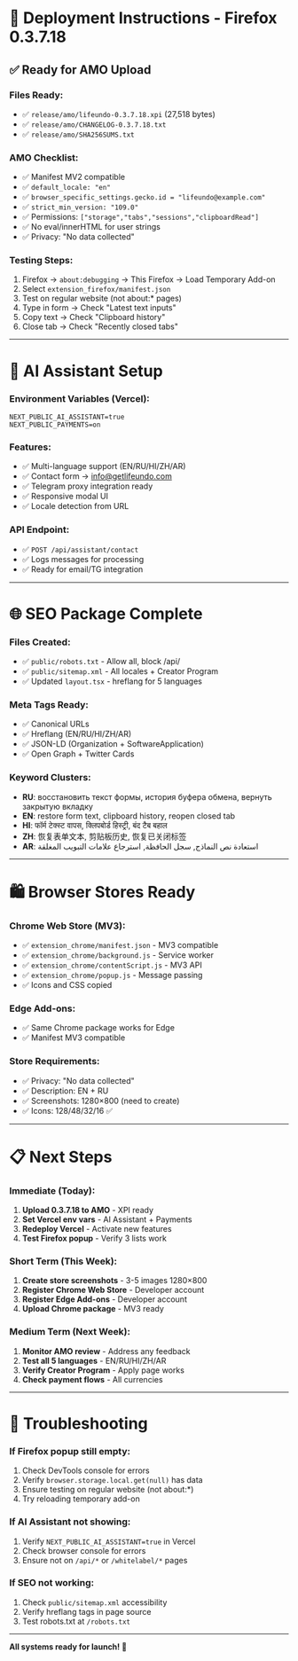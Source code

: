 # 🚀 Deployment Instructions - Firefox 0.3.7.18

## ✅ Ready for AMO Upload

### Files Ready:
- ✅ `release/amo/lifeundo-0.3.7.18.xpi` (27,518 bytes)
- ✅ `release/amo/CHANGELOG-0.3.7.18.txt`
- ✅ `release/amo/SHA256SUMS.txt`

### AMO Checklist:
- ✅ Manifest MV2 compatible
- ✅ `default_locale: "en"`
- ✅ `browser_specific_settings.gecko.id = "lifeundo@example.com"`
- ✅ `strict_min_version: "109.0"`
- ✅ Permissions: `["storage","tabs","sessions","clipboardRead"]`
- ✅ No eval/innerHTML for user strings
- ✅ Privacy: "No data collected"

### Testing Steps:
1. Firefox → `about:debugging` → This Firefox → Load Temporary Add-on
2. Select `extension_firefox/manifest.json`
3. Test on regular website (not about:* pages)
4. Type in form → Check "Latest text inputs"
5. Copy text → Check "Clipboard history"  
6. Close tab → Check "Recently closed tabs"

---

# 🤖 AI Assistant Setup

### Environment Variables (Vercel):
```
NEXT_PUBLIC_AI_ASSISTANT=true
NEXT_PUBLIC_PAYMENTS=on
```

### Features:
- ✅ Multi-language support (EN/RU/HI/ZH/AR)
- ✅ Contact form → info@getlifeundo.com
- ✅ Telegram proxy integration ready
- ✅ Responsive modal UI
- ✅ Locale detection from URL

### API Endpoint:
- ✅ `POST /api/assistant/contact`
- ✅ Logs messages for processing
- ✅ Ready for email/TG integration

---

# 🌐 SEO Package Complete

### Files Created:
- ✅ `public/robots.txt` - Allow all, block /api/
- ✅ `public/sitemap.xml` - All locales + Creator Program
- ✅ Updated `layout.tsx` - hreflang for 5 languages

### Meta Tags Ready:
- ✅ Canonical URLs
- ✅ Hreflang (EN/RU/HI/ZH/AR)
- ✅ JSON-LD (Organization + SoftwareApplication)
- ✅ Open Graph + Twitter Cards

### Keyword Clusters:
- **RU**: восстановить текст формы, история буфера обмена, вернуть закрытую вкладку
- **EN**: restore form text, clipboard history, reopen closed tab
- **HI**: फॉर्म टेक्स्ट वापस, क्लिपबोर्ड हिस्ट्री, बंद टैब बहाल
- **ZH**: 恢复表单文本, 剪贴板历史, 恢复已关闭标签
- **AR**: استعادة نص النماذج, سجل الحافظة, استرجاع علامات التبويب المغلقة

---

# 🛍️ Browser Stores Ready

### Chrome Web Store (MV3):
- ✅ `extension_chrome/manifest.json` - MV3 compatible
- ✅ `extension_chrome/background.js` - Service worker
- ✅ `extension_chrome/contentScript.js` - MV3 API
- ✅ `extension_chrome/popup.js` - Message passing
- ✅ Icons and CSS copied

### Edge Add-ons:
- ✅ Same Chrome package works for Edge
- ✅ Manifest MV3 compatible

### Store Requirements:
- ✅ Privacy: "No data collected"
- ✅ Description: EN + RU
- ✅ Screenshots: 1280×800 (need to create)
- ✅ Icons: 128/48/32/16 ✅

---

# 📋 Next Steps

### Immediate (Today):
1. **Upload 0.3.7.18 to AMO** - XPI ready
2. **Set Vercel env vars** - AI Assistant + Payments
3. **Redeploy Vercel** - Activate new features
4. **Test Firefox popup** - Verify 3 lists work

### Short Term (This Week):
1. **Create store screenshots** - 3-5 images 1280×800
2. **Register Chrome Web Store** - Developer account
3. **Register Edge Add-ons** - Developer account
4. **Upload Chrome package** - MV3 ready

### Medium Term (Next Week):
1. **Monitor AMO review** - Address any feedback
2. **Test all 5 languages** - EN/RU/HI/ZH/AR
3. **Verify Creator Program** - Apply page works
4. **Check payment flows** - All currencies

---

# 🔧 Troubleshooting

### If Firefox popup still empty:
1. Check DevTools console for errors
2. Verify `browser.storage.local.get(null)` has data
3. Ensure testing on regular website (not about:*)
4. Try reloading temporary add-on

### If AI Assistant not showing:
1. Verify `NEXT_PUBLIC_AI_ASSISTANT=true` in Vercel
2. Check browser console for errors
3. Ensure not on `/api/*` or `/whitelabel/*` pages

### If SEO not working:
1. Check `public/sitemap.xml` accessibility
2. Verify hreflang tags in page source
3. Test robots.txt at `/robots.txt`

---

**All systems ready for launch! 🚀**



